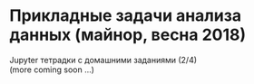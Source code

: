 # Прикладные задачи анализа данных (майнор, весна 2018)
Jupyter тетрадки с домашними заданиями (2/4) <br>
(more coming soon ...)
